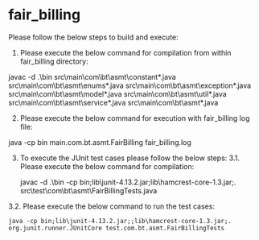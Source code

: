 # fair_billing

Please follow the below steps to build and execute:

1. Please execute the below command for compilation from within fair_billing directory:

  javac -d .\bin src\main\com\bt\asmt\constant\*.java src\main\com\bt\asmt\enums\*.java src\main\com\bt\asmt\exception\*.java src\main\com\bt\asmt\model\*.java  src\main\com\bt\asmt\util\*.java  src\main\com\bt\asmt\service\*.java src\main\com\bt\asmt\*.java 

2. Please execute the below command for execution with fair_billing log file:

  java -cp bin main.com.bt.asmt.FairBilling  fair_billing.log

3. To execute the JUnit test cases please follow the below steps:
  3.1. Please execute the below command for compilation:
  
    javac -d .\bin -cp bin;lib\junit-4.13.2.jar;lib\hamcrest-core-1.3.jar;. src\test\com\bt\asmt\FairBillingTests.java
  
  3.2. Please execute the below command to run the test cases:
  
    java -cp bin;lib\junit-4.13.2.jar;;lib\hamcrest-core-1.3.jar;. org.junit.runner.JUnitCore test.com.bt.asmt.FairBillingTests
